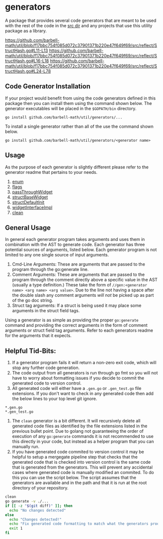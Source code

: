 # generators

A package that provides several code generators that are meant to be used with
the rest of the code in the [src dir](../src/) and any projects that use this
utility package as a library.

https://github.com/barbell-math/util/blob/f17bbc754f085d072c37901371b220e47f649f69/src/reflect/StructHash.go#L11-L13
https://github.com/barbell-math/util/blob/f17bbc754f085d072c37901371b220e47f649f69/src/reflect/StructHash.go#L16-L18
https://github.com/barbell-math/util/blob/f17bbc754f085d072c37901371b220e47f649f69/src/reflect/StructHash.go#L24-L78

## Code Generator Installation

If your project would benefit from using the code generators defined in this
package then you can install them using the command shown below. The generator
executables will be placed in the `$GOPATH/bin` directory.

```
go install github.com/barbell-math/util/generators/...
```

To install a single generator rather than all of the use the command shown
below.

```
go install github.com/barbell-math/util/generators/<generator name>
```

## Usage

As the purpose of each generator is slightly different please refer to the
generator readme that pertains to your needs.

1. [enum](./enum/README.md)
1. [flags](./flags/README.md)
1. [passThroughWidget](./passThroughWidget/README.md)
1. [structBaseWidget](./structBaseWidget/README.md)
1. [structDefaultInit](./structDefaultInit/README.md)
1. [widgetInterfaceImpl](./widgetInterfaceImpl/README.md)
1. [clean](./clean/README.md)

## General Usage

In general each generator program takes arguments and uses them in combination
with the AST to generate code. Each generator has three potential sources of
arguments, listed below. Each generator program is not limited to any one single
source of input arguments.

1. Cmd-Line Arguments: These are arguments that are passed to the program
through the go:generate line.
1. Comment Arguments: These are arguments that are passed to the program through
the comment directly above a specific value in the AST (usually a type
definition.) These take the form of `//gen:<generator name> <arg name> <arg value>`.
Due to the line not having a space after the double slash any comment arguments
_will not_ be picked up as part of the go doc string.
1. Struct tag arguments: If a struct is being used it may place some arguments
in the struct field tags.

Using a generator is as simple as providing the proper `go:generate` command
and providing the correct arguments in the form of comment arguments or struct
field tag arguments. Refer to each generators readme for the arguments that it
expects.


## Helpful Tid-Bits:

1. If a generator program fails it will return a non-zero exit code, which
will stop any further code generation.
1. The code output from all generators is run through go fmt so you will not
have to worry about formatting issues if you decide to commit the generated code
to version control.
1. All generated code will either have a `.gen.go` or `.gen_test.go` file
extensions. If you don't want to check in any generated code then add the below
lines to your top level git ignore.

```
*.gen.go
*.gen_test.go
```

1. The `clean` generator is a bit different. It will recursively delete all
generated code files as identified by the file extensions listed in the
previous bullet point. Due to golang not guaranteeing the order of execution of
any `go:generate` commands it is not recommended to use this directly in your
code, but instead as a helper program that you can manually run.
1. If you have generated code commited to version control it may be helpful to
setup a mergegate pipeline step that checks that the generated code that is
checked into version control is the same code that is generated from the
generators. This will prevent any accidental cases where generated code is
manually modified an commited. To do this you can use the script below. The
script assumes that the generators are available and in the path and that it is
run at the root directory of your repository.

```sh
clean
go generate -v ./...
if [[ -z "$(git diff)" ]]; then
  echo "No changes detected"
else
  echo "Changes detected!"
  echo "Fix generated code formatting to match what the generators produce!"
  exit 1
fi
```
